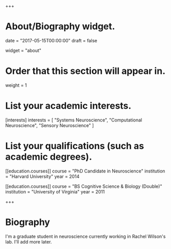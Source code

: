 +++
# About/Biography widget.

date = "2017-05-15T00:00:00"
draft = false

widget = "about"

# Order that this section will appear in.
weight = 1

# List your academic interests.
[interests]
  interests = [
    "Systems Neuroscience",
    "Computational Neuroscience",
    "Sensory Neuroscience"
  ]

# List your qualifications (such as academic degrees).
[[education.courses]]
  course = "PhD Candidate in Neuroscience"
  institution = "Harvard University"
  year = 2014

[[education.courses]]
  course = "BS Cognitive Science & Biology (Double)"
  institution = "University of Virginia"
  year = 2011
 
+++

# Biography

I'm a graduate student in neuroscience currently working in Rachel Wilson's lab. I'll add more later.
